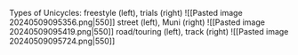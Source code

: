 Types of Unicycles:
freestyle (left), trials (right)
![[Pasted image 20240509095356.png|550]]
street (left), Muni (right)
![[Pasted image 20240509095419.png|550]]
road/touring (left), track (right)
![[Pasted image 20240509095724.png|550]]
